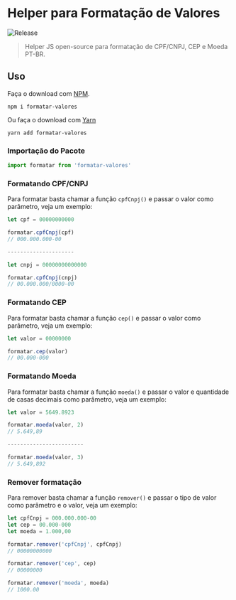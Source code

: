 


# Helper para Formatação de Valores

![Release](https://img.shields.io/npm/v/formatar-valores.svg?style=flat-square&label=release)

> Helper JS open-source para formatação de CPF/CNPJ, CEP e Moeda PT-BR.

## Uso

Faça o download com [NPM](https://www.npmjs.com).
```
npm i formatar-valores
```

Ou faça o download com [Yarn](https://yarnpkg.com/pt-BR/)
```
yarn add formatar-valores
```

### Importação do Pacote
```javascript
import formatar from 'formatar-valores'
```

### Formatando CPF/CNPJ

Para formatar basta chamar a função `cpfCnpj()` e passar o valor como parâmetro, veja um exemplo:

```javascript
let cpf = 00000000000

formatar.cpfCnpj(cpf)
// 000.000.000-00

---------------------

let cnpj = 00000000000000

formatar.cpfCnpj(cnpj)
// 00.000.000/0000-00
```
### Formatando CEP

Para formatar basta chamar a função `cep()` e passar o valor como parâmetro, veja um exemplo:

```javascript
let valor = 00000000

formatar.cep(valor)
// 00.000-000
```

### Formatando Moeda

Para formatar basta chamar a função `moeda()` e passar o valor e quantidade de casas decimais como parâmetro, veja um exemplo:

```javascript
let valor = 5649.8923

formatar.moeda(valor, 2)
// 5.649,89

------------------------

formatar.moeda(valor, 3)
// 5.649,892
```

### Remover formatação

Para remover basta chamar a função `remover()` e passar o tipo de valor como parâmetro e o valor, veja um exemplo:

```javascript
let cpfCnpj = 000.000.000-00
let cep = 00.000-000
let moeda = 1.000,00

formatar.remover('cpfCnpj', cpfCnpj)
// 00000000000

formatar.remover('cep', cep)
// 00000000

formatar.remover('moeda', moeda)
// 1000.00
```